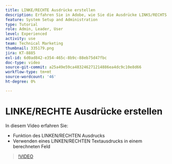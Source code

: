```yaml
---
title: LINKE/RECHTE Ausdrücke erstellen
description: Erfahren Sie in Adobe, wie Sie die Ausdrücke LINKS/RECHTS in einem berechneten Feld verwenden. [!DNL Workfront].
feature: System Setup and Administration
type: Tutorial
role: Admin, Leader, User
level: Experienced
activity: use
team: Technical Marketing
thumbnail: 335179.png
jira: KT-8885
exl-id: 6d0ad842-e354-465c-8b9c-88eb75d47fbc
doc-type: video
source-git-commit: a25a49e59ca483246271214886ea4dc9c10e8d66
workflow-type: tm+mt
source-wordcount: '46'
ht-degree: 0%

---
```


# LINKE/RECHTE Ausdrücke erstellen

In diesem Video erfahren Sie:

* Funktion des LINKEN/RECHTEN Ausdrucks
* Verwenden eines LINKEN/RECHTEN Textausdrucks in einem berechneten Feld

>[!VIDEO](https://video.tv.adobe.com/v/335179/?quality=12&learn=on)
